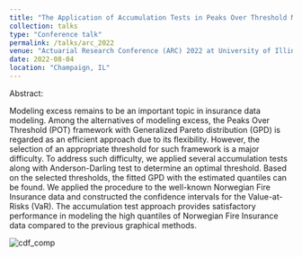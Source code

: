 ```yaml
---
title: "The Application of Accumulation Tests in Peaks Over Threshold Modeling with Norwegian Fire Insurance Data"
collection: talks
type: "Conference talk"
permalink: /talks/arc_2022
venue: "Actuarial Research Conference (ARC) 2022 at University of Illinois Urbana-Champaign"
date: 2022-08-04
location: "Champaign, IL"
---
```

Abstract:


Modeling excess remains to be an important topic in insurance data modeling. Among the alternatives of
modeling excess, the Peaks Over Threshold (POT) framework with Generalized Pareto distribution (GPD)
is regarded as an efficient approach due to its flexibility. However, the selection of an appropriate threshold
for such framework is a major difficulty. To address such difficulty, we applied several accumulation tests
along with Anderson-Darling test to determine an optimal threshold. Based on the selected thresholds,
the fitted GPD with the estimated quantiles can be found. We applied the procedure to the well-known
Norwegian Fire Insurance data and constructed the confidence intervals for the Value-at-Risks (VaR). The
accumulation test approach provides satisfactory performance in modeling the high quantiles of Norwegian
Fire Insurance data compared to the previous graphical methods.

![cdf_comp](http://liuaber.github.io/images/cdf_comp.PNG)
